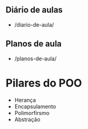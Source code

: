 ## Diário de aulas

- /diario-de-aula/

## Planos de aula

- /planos-de-aula/


# Pilares do POO

- Herança
- Encapsulamento
- Polimorfirsmo
- Abstração
